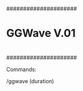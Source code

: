 #####################
#   GGWave V.01     #
#                   #
#                   #
#####################

Commands:

/ggwave (duration)
